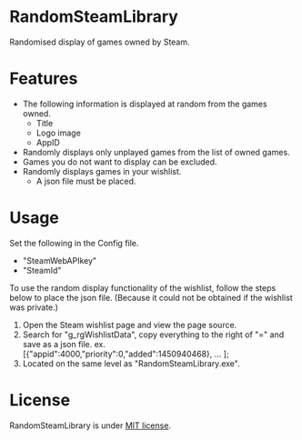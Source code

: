# RandomSteamLibrary

Randomised display of games owned by Steam.

# Features

- The following information is displayed at random from the games owned.
  - Title
  - Logo image
  - AppID
- Randomly displays only unplayed games from the list of owned games.
- Games you do not want to display can be excluded.
- Randomly displays games in your wishlist.
  - A json file must be placed.

# Usage

Set the following in the Config file.
- "SteamWebAPIkey"
- "SteamId"

To use the random display functionality of the wishlist, follow the steps below to place the json file.
(Because it could not be obtained if the wishlist was private.)
1. Open the Steam wishlist page and view the page source.
1. Search for "g_rgWishlistData", copy everything to the right of "=" and save as a json file.
   ex.  [{"appid":4000,"priority":0,"added":1450940468}, ... ];
1. Located on the same level as "RandomSteamLibrary.exe".

# License

RandomSteamLibrary is under [MIT license](https://en.wikipedia.org/wiki/MIT_License).
